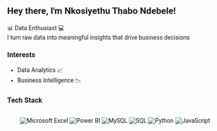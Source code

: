 <h2 style="font-family: 'Roboto', sans-serif;">Hey there, I'm Nkosiyethu Thabo Ndebele!</h2>

<p style="font-family: 'Roboto', sans-serif;">
📊 Data Enthusiast 💻<br>
I turn raw data into meaningful insights that drive business decisions
</p>

<h3 style="font-family: 'Roboto', sans-serif;">Interests</h3>
<ul style="font-family: 'Roboto', sans-serif;">
  <li>Data Analytics 📈</li>
  <li>Business Intelligence 📉</li>
</ul>

<h3 style="font-family: 'Roboto', sans-serif;">Tech Stack</h3>

<div align="center" style="display: flex; flex-wrap: wrap; gap: 8px; justify-content: center; font-family: 'Roboto', sans-serif;">

![Microsoft Excel](https://img.shields.io/badge/Microsoft_Excel-217346?style=for-the-badge&logo=microsoft-excel&logoColor=white)
![Power BI](https://img.shields.io/badge/Power_BI-F2C811?style=for-the-badge&logo=powerbi&logoColor=black)
![MySQL](https://img.shields.io/badge/MySQL-4479A1?style=for-the-badge&logo=mysql&logoColor=white)
![SQL](https://img.shields.io/badge/SQL-003B57?style=for-the-badge&logo=sql&logoColor=white)
![Python](https://img.shields.io/badge/Python-3776AB?style=for-the-badge&logo=python&logoColor=white)
![JavaScript](https://img.shields.io/badge/JavaScript-F7DF1E?style=for-the-badge&logo=javascript&logoColor=black)

</div>
